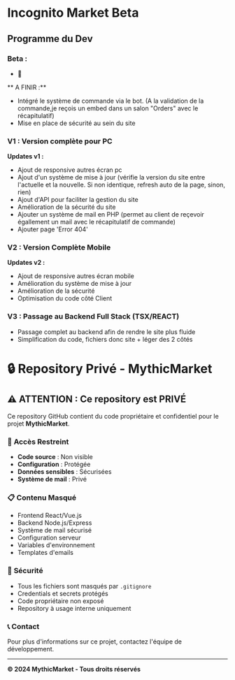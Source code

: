 # Incognito Market Beta 

## Programme du Dev

### Beta : 
- 🎈

** A FINIR :**
- Intégré le système de commande via le bot. (A la validation de la commande,je reçois un embed dans un salon "Orders" avec le récapitulatif)
- Mise en place de sécurité au sein du site

### V1 : Version complète pour PC 
**Updates v1 :**
- Ajout de responsive autres écran pc
- Ajout d'un système de mise à jour (vérifie la version du site entre l'actuelle et la nouvelle. Si non identique, refresh auto de la page, sinon, rien)
- Ajout d'API pour faciliter la gestion du site
- Amélioration de la sécurité du site
- Ajouter un système de mail en PHP (permet au client de reçevoir égallement un mail avec le récapitulatif de commande)
- Ajouter page 'Error 404'

### V2 : Version Complète Mobile
**Updates v2 :**
- Ajout de responsive autres écran mobile
- Amélioration du système de mise à jour
- Amélioration de la sécurité
- Optimisation du code côté Client 

### V3 : Passage au Backend Full Stack (TSX/REACT)
- Passage complet au backend afin de rendre le site plus fluide
- Simplification du code, fichiers donc site + léger des 2 côtés


# 🔒 Repository Privé - MythicMarket

## ⚠️ **ATTENTION : Ce repository est PRIVÉ**

Ce repository GitHub contient du code propriétaire et confidentiel pour le projet **MythicMarket**.

### 🚫 **Accès Restreint**
- **Code source** : Non visible
- **Configuration** : Protégée
- **Données sensibles** : Sécurisées
- **Système de mail** : Privé

### 📋 **Contenu Masqué**
- Frontend React/Vue.js
- Backend Node.js/Express
- Système de mail sécurisé
- Configuration serveur
- Variables d'environnement
- Templates d'emails

### 🔐 **Sécurité**
- Tous les fichiers sont masqués par `.gitignore`
- Credentials et secrets protégés
- Code propriétaire non exposé
- Repository à usage interne uniquement

### 📞 **Contact**
Pour plus d'informations sur ce projet, contactez l'équipe de développement.

---

**© 2024 MythicMarket - Tous droits réservés**
